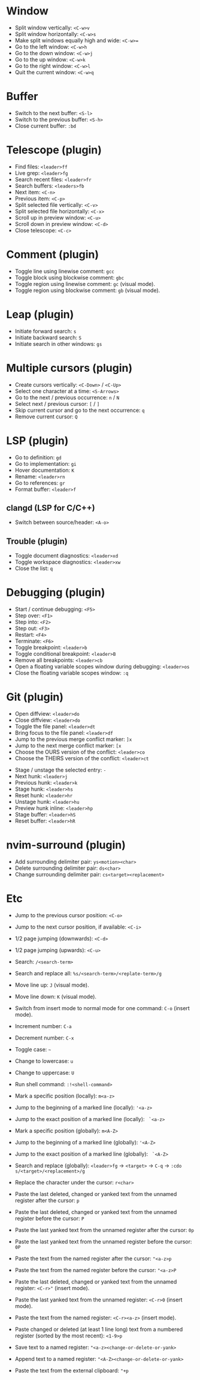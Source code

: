 # Window
- Split window vertically: `<C-w>v`
- Split window horizontally: `<C-w>s`
- Make split windows equally high and wide: `<C-w>=`
- Go to the left window: `<C-w>h`
- Go to the down window: `<C-w>j`
- Go to the up window: `<C-w>k`
- Go to the right window: `<C-w>l`
- Quit the current window: `<C-w>q`

# Buffer
- Switch to the next buffer: `<S-l>`
- Switch to the previous buffer: `<S-h>`
- Close current buffer: `:bd`

# Telescope (plugin)
- Find files: `<leader>ff`
- Live grep: `<leader>fg`
- Search recent files: `<leader>fr`
- Search buffers: `<leaders>fb`
- Next item: `<C-n>`
- Previous item: `<C-p>`
- Split selected file vertically: `<C-v>`
- Split selected file horizontally: `<C-x>`
- Scroll up in preview window: `<C-u>`
- Scroll down in preview window: `<C-d>`
- Close telescope: `<C-c>`

# Comment (plugin)
- Toggle line using linewise comment: `gcc`
- Toggle block using blockwise comment: `gbc`
- Toggle region using linewise comment: `gc` (visual mode).
- Toggle region using blockwise comment: `gb` (visual mode).

# Leap (plugin)
- Initiate forward search: `s`
- Initiate backward search: `S`
- Initiate search in other windows: `gs`

# Multiple cursors (plugin)
- Create cursors vertically: `<C-Down>` / `<C-Up>`
- Select one character at a time: `<S-Arrows>`
- Go to the next / previous occurrence: `n` / `N`
- Select next / previous cursor: `[` / `]`
- Skip current cursor and go to the next occurrence: `q`
- Remove current cursor: `Q`

# LSP (plugin)
- Go to definition: `gd`
- Go to implementation: `gi`
- Hover documentation: `K`
- Rename: `<leader>rn`
- Go to references: `gr`
- Format buffer: `<leader>f`

## clangd (LSP for C/C++)
- Switch between source/header: `<A-o>`

## Trouble (plugin)
- Toggle document diagnostics: `<leader>xd`
- Toggle workspace diagnostics: `<leader>xw`
- Close the list: `q`

# Debugging (plugin)
- Start / continue debugging: `<F5>`
- Step over: `<F1>`
- Step into: `<F2>`
- Step out: `<F3>`
- Restart: `<F4>`
- Terminate: `<F6>`
- Toggle breakpoint: `<leader>b`
- Toggle conditional breakpoint: `<leader>B`
- Remove all breakpoints: `<leader>cb`
- Open a floating variable scopes window during debugging: `<leader>os`
- Close the floating variable scopes window: `:q`

# Git (plugin)
- Open diffview: `<leader>do`
- Close diffview: `<leader>do`
- Toggle the file panel: `<leader>dt`
- Bring focus to the file panel: `<leader>df` 
- Jump to the previous merge conflict marker: `]x`
- Jump to the next merge conflict marker: `[x`
- Choose the OURS version of the conflict: `<leader>co`
- Choose the THEIRS version of the conflict: `<leader>ct`

[comment]: # (TODO: Delete the following if I don't use it!)
- Stage / unstage the selected entry: `-`
- Next hunk: `<leader>j`
- Previous hunk: `<leader>k`
- Stage hunk: `<leader>hs`
- Reset hunk: `<leader>hr`
- Unstage hunk: `<leader>hu`
- Preview hunk inline: `<leader>hp`
- Stage buffer: `<leader>hS`
- Reset buffer: `<leader>hR`

# nvim-surround (plugin)
- Add surrounding delimiter pair: `ys<motion><char>`
- Delete surrounding delimiter pair: `ds<char>`
- Change surrounding delimiter pair: `cs<target><replacement>`

# Etc
- Jump to the previous cursor position: `<C-o>`
- Jump to the next cursor position, if available: `<C-i>`
- 1/2 page jumping (downwards): `<C-d>`
- 1/2 page jumping (upwards): `<C-u>`

- Search: `/<search-term>`
- Search and replace all: `%s/<search-term>/<replate-term>/g`

- Move line up: `J` (visual mode).
- Move line down: `K` (visual mode).

- Switch from insert mode to normal mode for one command: `C-o` (insert mode).

- Increment number: `C-a`
- Decrement number: `C-x`

- Toggle case: `~`
- Change to lowercase: `u`
- Change to uppercase: `U`

- Run shell command: `:!<shell-command>`

- Mark a specific position (locally): `m<a-z>`
- Jump to the beginning of a marked line (locally): `'<a-z>`
- Jump to the exact position of a marked line (locally): `` `<a-z>``
- Mark a specific position (globally): `m<A-Z>`
- Jump to the beginning of a marked line (globally): `'<A-Z>`
- Jump to the exact position of a marked line (globally): `` `<A-Z>``

- Search and replace (globally): `<leader>fg` -> `<target>` -> `C-q` -> `:cdo s/<target>/<replacement>/g`

- Replace the character under the cursor: `r<char>`

- Paste the last deleted, changed or yanked text from the unnamed register after the cursor: `p`
- Paste the last deleted, changed or yanked text from the unnamed register before the cursor: `P`
- Paste the last yanked text from the unnamed register after the cursor: `0p`
- Paste the last yanked text from the unnamed register before the cursor: `0P`
- Paste the text from the named register after the cursor: `"<a-z>p`
- Paste the text from the named register before the cursor: `"<a-z>P`
- Paste the last deleted, changed or yanked text from the unnamed register: `<C-r>"` (insert mode).
- Paste the last yanked text from the unnamed register: `<C-r>0` (insert mode).
- Paste the text from the named register: `<C-r><a-z>` (insert mode).
- Paste changed or deleted (at least 1 line long) text from a numbered register (sorted by the most recent): `<1-9>p`
- Save text to a named register: `"<a-z><change-or-delete-or-yank>`
- Append text to a named register: `"<A-Z><change-or-delete-or-yank>`
- Paste the text from the external clipboard: `"+p`
